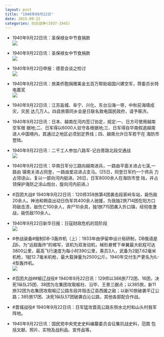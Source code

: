 ```yaml
---
layout: post
title: "1940年09月22日"
date: 2015-09-22
categories: 抗日战争(1937-1945)
---
```


<meta name="referrer" content="no-referrer" />

- 1940年9月22日讯：圣保禄女中节食捐款 <br/><img src="https://ww2.sinaimg.cn/large/aca367d8jw1ewbn9j5zzsj20bf0b9jsv.jpg" />

- 1940年9月22日讯：圣保禄女中节食捐款 <br/><img src="https://ww4.sinaimg.cn/large/aca367d8jw1ewbn4dlzxjj20bf0b9jsv.jpg" />

- 1940年9月22日申报：德意会谈之检讨 <br/><img src="https://ww3.sinaimg.cn/large/aca367d8jw1ewblelqb5mj20n50xitqo.jpg" />

- 1940年9月22日讯：旅美侨胞捐赠美金五百万帮助祖国兴建空军，蒋委员长特电嘉奖 <br/><img src="https://ww4.sinaimg.cn/large/aca367d8jw1ewbjnp4wsvj20eh0c5jss.jpg" />

- 1940年9月22日讯：江苏盐城、阜宁、兴化、东台沿海一带，中秋前海啸成灾，灾民 达几万人。四县旅蓉同乡会是日联名致电国民政府，请予赈济。 

- 1940年9月22日讯：日本、越南在河内签订协定，规定:一、日方可使用越南空军根 据地;二、日军得以6000人驻守各根据地;三、日军得自华南假道越南 进人中国境内，其通过之地区必须划定界线；四、越南允许日军若干在 海防市登陆。 

- 1940年9月22日讯：二千工人参加八路军-记白晋路北段交通战 <br/><img src="https://ww4.sinaimg.cn/large/aca367d8jw1ewbcqjdwy8j20hl17damh.jpg" />

- 1940年9月22日讯：华南日军分三路向越南进兵，一路由平面关进占七溪,一路由 镇南关进占同登，一路由爱店进占支马。(25日，同登日军约一个师兵 力占领谅山，复以一部向河内挺进。26日，日军8000余人在海防市登 陆，并占领保护海防之涂山炮台，旋向河内前进。) 

- #百团大战# 1940年9月22日讯：120师358旅第4团袭击段家岭车站，毙伤敌20余人。神池和朔县出动日伪军共400余人驰援，为我独2旅714团在阳方口将敌击溃，敌伤亡100余人，弃尸10余具，独1旅715团袭入忻口镇，经彻夜激战，毙伤敌110余人。 

- 1940年9月22日新华日报：日寇财政危机的现阶段 <br/><img src="https://ww2.sinaimg.cn/large/aca367d8jw1ewb0kryuahj211s0hbags.jpg" />

- #参战装备#俄制DB-3轰炸机（上）：1933年由伊留申设计局研制，DB俄语是ДБ，为”远超轰炸“的缩写，该机为双发动机，梯形悬臂下单翼最大航程可达3800公里，最高飞行速度为每小时390公里，乘员3人，武备为2挺7.62毫米机枪，1挺12.7毫米机枪，最大载弹量为2500公斤。1940年交付生产更名为IL-4型轰炸机。 <br/><img src="https://ww2.sinaimg.cn/large/aca367d8jw1ewb0090l36j20940iyjti.jpg" />

- #百团大战##榆辽战役# 1940年9月22日讯：129师以386旅772团、16团，决死1纵队25团、38团为左集团攻取榆社、沿毕、王景三据点；以385旅，新11旅32团为右集团攻取榆辽公路东段并阻击辽县西援之敌；以新10旅破袭平辽公路；385旅17团、决死1纵队57团破袭白沁公路，其他各部配合作战。 

- #晋城战役# 1940年9月22日讯：日军猛攻晋高公路东侧水北村和山头村我军阵地。 

- 1940年9月22日讯：国民党中央党史史料编纂委员会征集抗战史料，范围 包括文献、照片、实物及战利品、宣传品等。 

